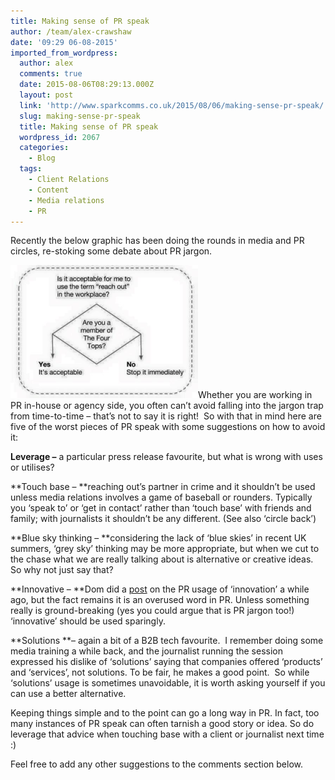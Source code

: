 ```yaml
---
title: Making sense of PR speak
author: /team/alex-crawshaw
date: '09:29 06-08-2015'
imported_from_wordpress:
  author: alex
  comments: true
  date: 2015-08-06T08:29:13.000Z
  layout: post
  link: 'http://www.sparkcomms.co.uk/2015/08/06/making-sense-pr-speak/'
  slug: making-sense-pr-speak
  title: Making sense of PR speak
  wordpress_id: 2067
  categories:
    - Blog
  tags:
    - Client Relations
    - Content
    - Media relations
    - PR
---
```


Recently the below graphic has been doing the rounds in media and PR circles, re-stoking some debate about PR jargon.

![Reaching out](Reaching-out-300x213.png)Whether you are working in PR in-house or agency side, you often can’t avoid falling into the jargon trap from time-to-time – that’s not to say it is right!  So with that in mind here are five of the worst pieces of PR speak with some suggestions on how to avoid it:

**Leverage –** a particular press release favourite, but what is wrong with uses or utilises?

**Touch base – **reaching out’s partner in crime and it shouldn’t be used unless media relations involves a game of baseball or rounders. Typically you ‘speak to’ or ‘get in contact’ rather than ‘touch base’ with friends and family; with journalists it shouldn’t be any different. (See also ‘circle back’)

**Blue sky thinking – **considering the lack of ‘blue skies’ in recent UK summers, ‘grey sky’ thinking may be more appropriate, but when we cut to the chase what we are really talking about is alternative or creative ideas. So why not just say that?

**Innovative – **Dom did a [post](http://www.sparkcomms.co.uk/2014/04/29/innovation-belong-toilet-paper-pr/) on the PR usage of ‘innovation’ a while ago, but the fact remains it is an overused word in PR. Unless something really is ground-breaking (yes you could argue that is PR jargon too!) ‘innovative’ should be used sparingly.

**Solutions **– again a bit of a B2B tech favourite.  I remember doing some media training a while back, and the journalist running the session expressed his dislike of ‘solutions’ saying that companies offered ‘products’ and ‘services’, not solutions. To be fair, he makes a good point.  So while ‘solutions’ usage is sometimes unavoidable, it is worth asking yourself if you can use a better alternative.

Keeping things simple and to the point can go a long way in PR. In fact, too many instances of PR speak can often tarnish a good story or idea. So do leverage that advice when touching base with a client or journalist next time :)

Feel free to add any other suggestions to the comments section below.
